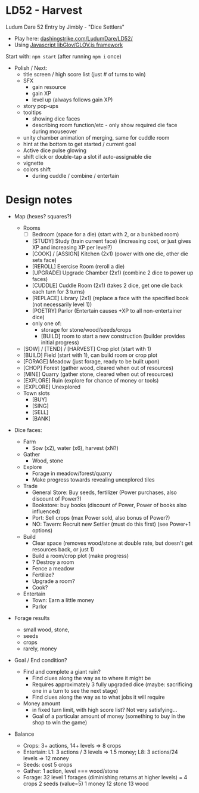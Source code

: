 LD52 - Harvest
============================

Ludum Dare 52 Entry by Jimbly - "Dice Settlers"

* Play here: [dashingstrike.com/LudumDare/LD52/](http://www.dashingstrike.com/LudumDare/LD52/)
* Using [Javascript libGlov/GLOV.js framework](https://github.com/Jimbly/glovjs)

Start with: `npm start` (after running `npm i` once)

* Polish / Next:
  * title screen / high score list (just # of turns to win)
  * SFX
    * gain resource
    * gain XP
    * level up (always follows gain XP)
  * story pop-ups
  * tooltips
    * showing dice faces
    * describing room function/etc - only show required die face during mouseover
  * unity chamber animation of merging, same for cuddle room
  * hint at the bottom to get started / current goal
  * Active dice pulse glowing
  * shift click or double-tap a slot if auto-assignable die
  * vignette
  * colors shift
    * during cuddle / combine / entertain


Design notes
===

* Map (hexes? squares?)
  * Rooms
    * [ ] Bedroom (space for a die) (start with 2, or a bunkbed room)
    * [STUDY] Study (train current face) (increasing cost, or just gives XP and increasing XP per level?)
    * [COOK] / [ASSIGN] Kitchen (2x1) (power with one die, other die sets face)
    * [REROLL] Exercise Room (reroll a die)
    * [UPGRADE] Upgrade Chamber (2x1) (combine 2 dice to power up faces)
    * [CUDDLE] Cuddle Room (2x1) (takes 2 dice, get one die back each turn for 3 turns)
    * [REPLACE] Library (2x1) (replace a face with the specified book (not necessarily level 1))
    * [POETRY] Parlor (Entertain causes +XP to all non-entertainer dice)
    * only one of:
      * storage for stone/wood/seeds/crops
      * [BUILD] room to start a new construction (builder provides initial progress)
  * [SOW] / [TEND] / [HARVEST] Crop plot (start with 1)
  * [BUILD] Field (start with 1), can build room or crop plot
  * [FORAGE] Meadow (just forage, ready to be built upon)
  * [CHOP] Forest (gather wood, cleared when out of resources)
  * [MINE] Quarry (gather stone, cleared when out of resources)
  * [EXPLORE] Ruin (explore for chance of money or tools)
  * [EXPLORE] Unexplored
  * Town slots
    * [BUY]
    * [SING]
    * [SELL]
    * [BANK]
* Dice faces:
  * Farm
    * Sow (x2), water (x6), harvest (xN?)
  * Gather
    * Wood, stone
  * Explore
    * Forage in meadow/forest/quarry
    * Make progress towards revealing unexplored tiles
  * Trade
    * General Store: Buy seeds, fertilizer (Power purchases, also discount of Power?)
    * Bookstore: buy books (discount of Power, Power of books also influenced)
    * Port: Sell crops (max Power sold, also bonus of Power?)
    * NO: Tavern: Recruit new Settler (must do this first) (see Power+1 options)
  * Build
    * Clear space (removes wood/stone at double rate, but doesn't get resources back, or just 1)
    * Build a room/crop plot (make progress)
    * ? Destroy a room
    * Fence a meadow
    * Fertilize?
    * Upgrade a room?
    * Cook?
  * Entertain
    * Town: Earn a little money
    * Parlor
* Forage results
  * small wood, stone,
  * seeds
  * crops
  * rarely, money

* Goal / End condition?
  * Find and complete a giant ruin?
    * Find clues along the way as to where it might be
    * Requires approximately 3 fully upgraded dice (maybe: sacrificing one in a turn to see the next stage)
    * Find clues along the way as to what jobs it will require
  * Money amount
    * in fixed turn limit, with high score list?  Not very satisfying...
    * Goal of a particular amount of money (something to buy in the shop to win the game)

* Balance
  * Crops: 3+ actions, 14+ levels => 8 crops
  * Entertain:  L1: 3 actions / 3 levels => 1.5 money;  L8: 3 actions/24 levels => 12 money
  * Seeds: cost 5 crops
  * Gather: 1 action, level === wood/stone
  * Forage: 32 level 1 forages (diminishing returns at higher levels) =
    4 crops
    2 seeds (value=5)
    1 money
    12 stone
    13 wood
